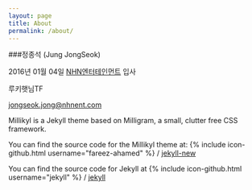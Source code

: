 ```yaml
---
layout: page
title: About
permalink: /about/
---
```


###정종석 (Jung JongSeok)

2016년 01월 04일 [NHN엔터테인먼트](https://www.nhnent.com) 입사

루키햇님TF

jongseok.jong@nhnent.com


Millikyl is a Jekyll theme based on Milligram, a small, clutter free CSS framework.

You can find the source code for the Millikyl theme at:
{% include icon-github.html username="fareez-ahamed" %} /
[jekyll-new](https://github.com/fareez-ahamed/millikyl)

You can find the source code for Jekyll at
{% include icon-github.html username="jekyll" %} /
[jekyll](https://github.com/jekyll/jekyll)
